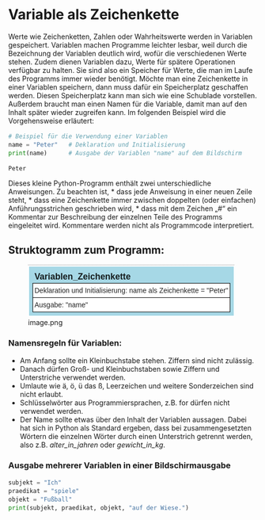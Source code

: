 # Variable als Zeichenkette


Werte wie Zeichenketten, Zahlen oder Wahrheitswerte werden in Variablen
gespeichert. Variablen machen Programme leichter lesbar, weil durch die
Bezeichnung der Variablen deutlich wird, wofür die verschiedenen Werte
stehen. Zudem dienen Variablen dazu, Werte für spätere Operationen
verfügbar zu halten. Sie sind also ein Speicher für Werte, die man im
Laufe des Programms immer wieder benötigt. Möchte man eine Zeichenkette
in einer Variablen speichern, dann muss dafür ein Speicherplatz
geschaffen werden. Diesen Speicherplatz kann man sich wie eine Schublade
vorstellen. Außerdem braucht man einen Namen für die Variable, damit man
auf den Inhalt später wieder zugreifen kann. Im folgenden Beispiel wird
die Vorgehensweise erläutert:

``` python
# Beispiel für die Verwendung einer Variablen
name = "Peter"   # Deklaration und Initialisierung
print(name)      # Ausgabe der Variablen "name" auf dem Bildschirm
```

    Peter

Dieses kleine Python-Programm enthält zwei unterschiedliche Anweisungen.
Zu beachten ist, \* dass jede Anweisung in einer neuen Zeile steht, \*
dass eine Zeichenkette immer zwischen doppelten (oder einfachen)
Anführungsstrichen geschrieben wird, \* dass mit dem Zeichen „#“ ein
Kommentar zur Beschreibung der einzelnen Teile des Programms eingeleitet
wird. Kommentare werden nicht als Programmcode interpretiert.

## Struktogramm zum Programm:

<figure>
<img
src="02_Variablen_Zeichenkette_files/figure-markdown_strict/cell-5-1-07638b61-9047-4a24-8569-762cef788bd1.png"
alt="image.png" />
<figcaption aria-hidden="true">image.png</figcaption>
</figure>

### Namensregeln für Variablen:

-   Am Anfang sollte ein Kleinbuchstabe stehen. Ziffern sind nicht
    zulässig.
-   Danach dürfen Groß- und Kleinbuchstaben sowie Ziffern und
    Unterstriche verwendet werden.
-   Umlaute wie ä, ö, ü das ß, Leerzeichen und weitere Sonderzeichen
    sind nicht erlaubt.
-   Schlüsselwörter aus Programmiersprachen, z.B. for dürfen nicht
    verwendet werden.
-   Der Name sollte etwas über den Inhalt der Variablen aussagen. Dabei
    hat sich in Python als Standard ergeben, dass bei zusammengesetzten
    Wörtern die einzelnen Wörter durch einen Unterstrich getrennt
    werden, also z.B. *alter_in_jahren* oder *gewicht_in_kg*.

### Ausgabe mehrerer Variablen in einer Bildschirmausgabe

``` python
subjekt = "Ich"
praedikat = "spiele"
objekt = "Fußball"
print(subjekt, praedikat, objekt, "auf der Wiese.")
```
